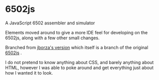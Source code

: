 # 6502js
A JavaScript 6502 assembler and simulator

Elements moved around to give a more IDE feel for developing on the 6502js, along with a few other small changes.

Branched from [jborza's version](https://github.com/jborza/6502js) which itself is a branch of the original [6502js](https://github.com/skilldrick/6502js) .

I do not pretend to know anything about CSS, and barely anything about HTML, however I was able to poke around and get everything just about how I wanted it to look.